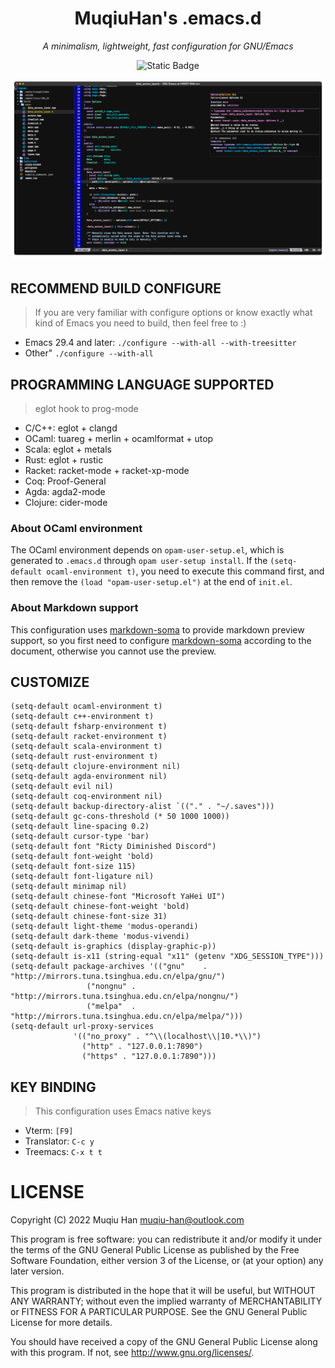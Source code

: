 <div align="center">

# MuqiuHan's .emacs.d

*A minimalism, lightweight, fast configuration for GNU/Emacs*

![Static Badge](https://img.shields.io/badge/Emacs29.4-8A2BE2)

![demo1.png](./.github/screenshot.png)

</div>

## RECOMMEND BUILD CONFIGURE
> If you are very familiar with configure options or know exactly what kind of Emacs you need to build, then feel free to :)

- Emacs 29.4 and later: ``./configure --with-all --with-treesitter``
- Other" ``./configure --with-all``

## PROGRAMMING LANGUAGE SUPPORTED
> eglot hook to prog-mode

- C/C++: eglot + clangd
- OCaml: tuareg + merlin + ocamlformat + utop
- Scala: eglot + metals
- Rust: eglot + rustic
- Racket: racket-mode + racket-xp-mode
- Coq: Proof-General
- Agda: agda2-mode
- Clojure: cider-mode

### About OCaml environment
The OCaml environment depends on `opam-user-setup.el`, which is generated to `.emacs.d` through `opam user-setup install`. 
If the `(setq-default ocaml-environment t)`, you need to execute this command first, and then remove the `(load "opam-user-setup.el")` at the end of `init.el`.

### About Markdown support
This configuration uses [markdown-soma](https://github.com/jasonm23/markdown-soma) to provide markdown preview support, so you first need to configure [markdown-soma](https://github.com/jasonm23/markdown-soma) according to the document, otherwise you cannot use the preview.

## CUSTOMIZE
```elisp
(setq-default ocaml-environment t)
(setq-default c++-environment t)
(setq-default fsharp-environment t)
(setq-default racket-environment t)
(setq-default scala-environment t)
(setq-default rust-environment t)
(setq-default clojure-environment nil)
(setq-default agda-environment nil)
(setq-default evil nil)
(setq-default coq-environment nil)
(setq-default backup-directory-alist `(("." . "~/.saves")))
(setq-default gc-cons-threshold (* 50 1000 1000))
(setq-default line-spacing 0.2)
(setq-default cursor-type 'bar)
(setq-default font "Ricty Diminished Discord")
(setq-default font-weight 'bold)
(setq-default font-size 115)
(setq-default font-ligature nil)
(setq-default minimap nil)
(setq-default chinese-font "Microsoft YaHei UI")
(setq-default chinese-font-weight 'bold)
(setq-default chinese-font-size 31)
(setq-default light-theme 'modus-operandi)
(setq-default dark-theme 'modus-vivendi)
(setq-default is-graphics (display-graphic-p))
(setq-default is-x11 (string-equal "x11" (getenv "XDG_SESSION_TYPE")))
(setq-default package-archives '(("gnu"    . "http://mirrors.tuna.tsinghua.edu.cn/elpa/gnu/")
				 ("nongnu" . "http://mirrors.tuna.tsinghua.edu.cn/elpa/nongnu/")
				 ("melpa"  . "http://mirrors.tuna.tsinghua.edu.cn/elpa/melpa/")))
(setq-default url-proxy-services
              '(("no_proxy" . "^\\(localhost\\|10.*\\)")
                ("http" . "127.0.0.1:7890")
                ("https" . "127.0.0.1:7890")))
```


## KEY BINDING
> This configuration uses Emacs native keys

- Vterm: `[F9]`
- Translator: `C-c y`
- Treemacs: `C-x t t`

# LICENSE
Copyright (C) 2022 Muqiu Han <muqiu-han@outlook.com>

This program is free software: you can redistribute it and/or modify
it under the terms of the GNU General Public License as published by
the Free Software Foundation, either version 3 of the License, or
(at your option) any later version.

This program is distributed in the hope that it will be useful,
but WITHOUT ANY WARRANTY; without even the implied warranty of
MERCHANTABILITY or FITNESS FOR A PARTICULAR PURPOSE.  See the
GNU General Public License for more details.

You should have received a copy of the GNU General Public License
along with this program.  If not, see <http://www.gnu.org/licenses/>.
